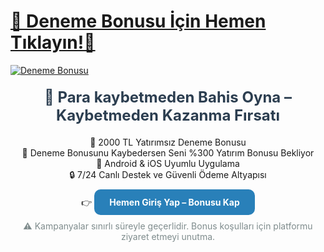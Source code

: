 # <a href="https://www.yingyangmusic.com" title="Deneme Bonusu Giriş Adresi">🔗 Deneme Bonusu İçin Hemen Tıklayın!🔗</a>

[![Deneme Bonusu](https://i.ibb.co/8nC35Fj7/resimlink.jpg)](https://www.yingyangmusic.com)
<h2 style="font-size: 24px; color: #2c3e50; text-align: center; margin-top: 20px;">
  🎁 Para kaybetmeden Bahis Oyna – Kaybetmeden Kazanma Fırsatı
</h2>
<ul style="list-style: none; text-align: center; padding: 0;">
  <li>💸 2000 TL Yatırımsız Deneme Bonusu</li>
  <li>💯 Deneme Bonusunu Kaybedersen Seni %300 Yatırım Bonusu Bekliyor</li>
  <li>📱 Android & iOS Uyumlu Uygulama</li>
  <li>🔒 7/24 Canlı Destek ve Güvenli Ödeme Altyapısı</li>
</ul>
<p style="text-align: center; margin-top: 20px;">
  👉 <a href="https://www.yingyangmusic.com" 
         style="color: #ffffff; background-color: #2980b9; padding: 12px 24px; border-radius: 10px; text-decoration: none; font-weight: bold;">
    Hemen Giriş Yap – Bonusu Kap
  </a>
</p>
<p style="text-align: center; font-size: 14px; color: #7f8c8d; margin-top: 15px;">
  ⚠️ Kampanyalar sınırlı süreyle geçerlidir. Bonus koşulları için platformu ziyaret etmeyi unutma.
</p>
